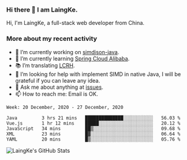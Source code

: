 ### Hi there 👋 I am LaingKe.

Hi, I'm LaingKe, a full-stack web developer from China.

### More about my recent activity

- 🔭 I’m currently working on [simdjson-java](https://github.com/laingke/simdjson-java).
- 🌱 I’m currently learning [Spring Cloud Alibaba](https://github.com/alibaba/spring-cloud-alibaba).
- :books: I’m translating [LCRH](https://github.com/LCTT/LCRH).
- 🤔 I’m looking for help with implement SIMD in native Java, I will be grateful if you can leave any idea.
- 💬 Ask me about anything at [issues](https://github.com/laingke/laingke/issues).
- 📫 How to reach me: Email is OK.

<!--START_SECTION:waka-->
```text
Week: 20 December, 2020 - 27 December, 2020

Java         3 hrs 21 mins   ██████████████░░░░░░░░░░░   56.03 % 
Vue.js       1 hr 12 mins    █████░░░░░░░░░░░░░░░░░░░░   20.12 % 
JavaScript   34 mins         ██▒░░░░░░░░░░░░░░░░░░░░░░   09.68 % 
XML          23 mins         █▓░░░░░░░░░░░░░░░░░░░░░░░   06.64 % 
YAML         20 mins         █▒░░░░░░░░░░░░░░░░░░░░░░░   05.76 % 
```
<!--END_SECTION:waka-->

![LaingKe's GitHub Stats](https://github-readme-stats.vercel.app/api?username=laingke&show_icons=true&theme=nightowl&count_private=true)
